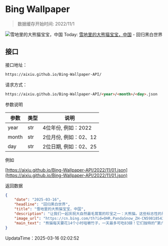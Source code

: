 # Bing Wallpaper

> 数据缓存开始时间: 2022/11/1

![雪地里的大熊猫宝宝，中国](https://cn.bing.com/th?id=OHR.PandaSnow_ZH-CN5981854301_1920x1080.webp)
Today: [雪地里的大熊猫宝宝，中国](https://cn.bing.com/th?id=OHR.PandaSnow_ZH-CN5981854301_1920x1080.webp) - 回归黑白世界

## 接口

接口地址：

```html
https://aixiu.github.io/Bing-Wallpaper-API/
```

请求方式：

```html
https://aixiu.github.io/Bing-Wallpaper-API/<year>/<month>/<day>.json
```

参数说明

| 参数 | 类型 | 说明 |
| - | - | - |
| year | str | 4位年份, 例如：2022 |
| month | str | 2位月份, 例如：02、12 |
| day | str | 2位日期, 例如：02、25 |

例如

[https://aixiu.github.io/Bing-Wallpaper-API/2022/11/01.json](https://aixiu.github.io/Bing-Wallpaper-API/2022/11/01.json)

返回数据

```json
{
    "date": "2025-03-16",
    "headline": "回归黑白世界",
    "title": "雪地里的大熊猫宝宝，中国",
    "description": "让我们一起庆祝大自然最毛茸茸的珍宝之一：大熊猫。这些标志性的黑白色熊原产于中国，不仅仅因可爱而闻名。它们在竹林生态系统中发挥着关键作用，通过传播种子和促进植被生长，造福无数动植物。",
    "image_url": "https://cn.bing.com/th?id=OHR.PandaSnow_ZH-CN5981854301_1920x1080.webp",
    "main_text": "熊猫每天要花14个小时咀嚼竹子，一天最多可吃83磅！它们独特的“第六指”实则是手掌前端增大的手腕部骨骼，帮助它们更轻松地抓握竹子。"
}
```

UpdataTime：2025-03-16 02:02:52
